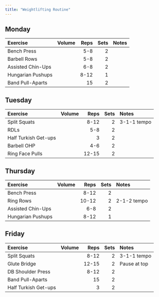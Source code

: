 ```yaml
---
title: "Weightlifting Routine"
---
```


## Monday

| Exercise                  | Volume    | Reps  | Sets | Notes                      |
|:----------|:----|--:|--:|:-----------|
| Bench Press               |           | 5-8   | 2    |                            |
| Barbell Rows              |           | 5-8   | 2    |                            |
| Assisted Chin-Ups         |           | 6-8   | 2    |                            |
| Hungarian Pushups         |           | 8-12  | 1    |                            |
| Band Pull-Aparts          |           | 15    | 2    |                            |

## Tuesday
| Exercise                  | Volume    | Reps  | Sets | Notes                      |
|:----------|:----|--:|--:|:-----------|
| Split Squats              |           | 8-12  | 2    | 3-1-1 tempo                |
| RDLs                      |           | 5-8   | 2    |                            |
| Half Turkish Get-ups      |           | 3     | 2    |                            |
| Barbell OHP               |           | 4-6   | 2    |                            |
| Ring Face Pulls           |           | 12-15 | 2    |                            |

## Thursday

| Exercise                  | Volume    | Reps  | Sets | Notes                      |
|:----------|:----|--:|--:|:-----------|
| Bench Press               |           | 8-12  | 2    |                            |
| Ring Rows                 |           | 10-12 | 2    | 2-1-2 tempo                |
| Assisted Chin-Ups         |           | 6-8   | 2    |                            |
| Hungarian Pushups         |           | 8-12  | 1    |                            |

## Friday

| Exercise                  | Volume    | Reps  | Sets | Notes                      |
|:----------|:----|--:|--:|:-----------|
| Split Squats              |           | 8-12  | 2    | 3-1-1 tempo                |
| Glute Bridge              |           | 12-15 | 2    | Pause at top               |
| DB Shoulder Press         |           | 8-12  | 2    |                            |
| Band Pull-Aparts          |           | 15    | 2    |                            |
| Half Turkish Get-ups      |           | 3     | 2    |                            |
